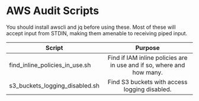 # AWS Audit Scripts

You should install awscli and jq before using these. Most of these will accept
input from STDIN, making them amenable to receiving piped input.

| Script        | Purpose       |
| ------------- |:-------------:|
| find_inline_policies_in_use.sh | Find if IAM inline policies are in use and if so, where and how many. |
| s3_buckets_logging_disabled.sh | Find S3 buckets with access logging disabled. |
